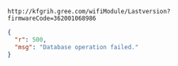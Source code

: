 `http://kfgrih.gree.com/wifiModule/Lastversion?firmwareCode=362001068986`

```json
{
  "r": 500,
  "msg": "Database operation failed."
}
```